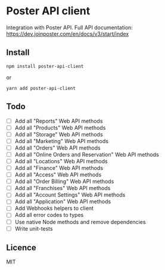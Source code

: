 # Poster API client

Integration with Poster API. Full API documentation: https://dev.joinposter.com/en/docs/v3/start/index

## Install

```
npm install poster-api-client
```

or 

```
yarn add poster-api-client
```

## Todo

- [ ] Add all "Reports" Web API methods
- [ ] Add all "Products" Web API methods
- [ ] Add all "Storage" Web API methods
- [ ] Add all "Marketing" Web API methods
- [ ] Add all "Orders" Web API methods
- [ ] Add all "Online Orders and Reservation" Web API methods
- [ ] Add all "Locations" Web API methods
- [ ] Add all "Finance" Web API methods
- [ ] Add all "Access" Web API methods
- [ ] Add all "Order Billing" Web API methods
- [ ] Add all "Franchises" Web API methods
- [ ] Add all "Account Settings" Web API methods
- [ ] Add all "Application" Web API methods
- [ ] Add Webhooks helpers to client
- [ ] Add all error codes to types
- [ ] Use native Node methods and remove dependencies
- [ ] Write unit-tests

## Licence

MIT